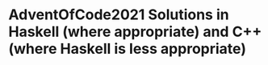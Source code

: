 # AdventOfCode2021 Solutions in Haskell (where appropriate) and C++ (where Haskell is less appropriate)
